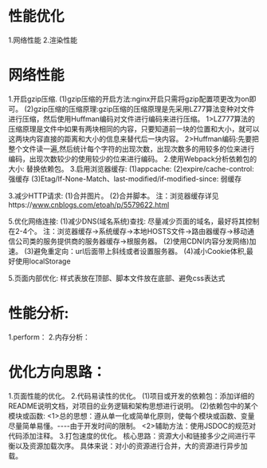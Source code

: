 # 性能优化
1.网络性能
2.渲染性能

# 网络性能
1.开启gzip压缩.
  (1)gzip压缩的开启方法:nginx开启只需将gzip配置项更改为on即可。
  (2)gzip压缩的压缩原理:gzip压缩的压缩原理是先采用LZ77算法变种对文件进行压缩，然后使用Huffman编码对文件进行编码来进行压缩。
    1>LZ777算法的压缩原理是文件中如果有两块相同的内容，只要知道前一块的位置和大小，就可以这两块内容直接的距离和大小的信息来替代后一块内容。
    2>Huffman编码:先要把整个文件读一遍,然后统计每个字符的出现次数，出现次数多的用较多的位来进行编码，出现次数较少的使用较少的位来进行编码。
2.使用Webpack分析依赖包的大小: 替换依赖包。
3.启用浏览器缓存:
  (1)appcache: 
  (2)expire/cache-control: 强缓存
  (3)Etag/If-None-Match、last-modified/if-modified-since: 弱缓存

3.减少HTTP请求: 
  (1)合并图片。
  (2)合并脚本。
  注：浏览器缓存详见https://www.cnblogs.com/etoah/p/5579622.html

5.优化网络连接:
  (1)减少DNS(域名系统)查找: 尽量减少页面的域名，最好将其控制在2-4个。
    注：浏览器缓存→系统缓存→本地HOSTS文件->路由器缓存→移动通信公司类的服务提供商的服务器缓存->根服务器。
  (2)使用CDN(内容分发网络)加速。
  (3)避免重定向：url后面带上斜线或者设置服务器。
  (4)减小Cookie体积,最好使用localStorage

5.页面内部优化: 样式表放在顶部、脚本文件放在底部、避免css表达式

# 性能分析:
1.perform：
2.内存分析：

# 优化方向思路：
1.页面性能的优化。
2.代码易读性的优化。
  (1)项目或开发的依赖包：添加详细的README说明文档，对项目的业务逻辑和架构思想进行说明。
  (2)依赖包中的某个模块或函数:
    <1>总的思想：遵从单一化或简单化原则，使每个模块或函数、变量尽量简单易懂。----由于开发时间的限制。
    <2>辅助方法：使用JSDOC的规范对代码添加注释。
3.打包速度的优化。
  核心思路：资源大小和链接多少之间进行平衡以及资源加载次序。
  具体来说：对小的资源进行合并，大的资源进行异步加载。



